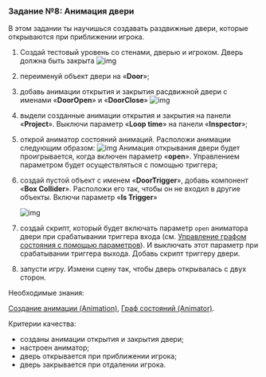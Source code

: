 ### Задание №8: Анимация двери

В этом задании ты научишься создавать раздвижные двери, которые открываются при приближении игрока.

1. Создай тестовый уровень со стенами, дверью и игроком. Дверь должна быть закрыта
   ![img](http://unity3d.unium.ru/lessons/lesson15/images/door1.jpg)

2. переименуй объект двери на «**Door**»;

3. добавь анимации открытия и закрытия расдвижной двери с именами «**DoorOpen**» и «**DoorClose**»
   ![img](http://unity3d.unium.ru/lessons/lesson15/images/door2.jpg)

4. выдели созданные анимации открытия и закрытия на панели «**Project**». Выключи параметр «**Loop time**» на панели «**Inspector**»;

5. открой аниматор состояний анимаций. Расположи анимации следующим образом:
   ![img](http://unity3d.unium.ru/lessons/lesson15/images/door3.jpg)
   Анимация открывания двери будет проигрывается, когда включен параметр «**open**». Управлением параметром будет осуществляться с помощью триггера;

6. создай пустой объект с именем «**DoorTrigger**», добавь компонент «**Box Collider**». Расположи его так, чтобы он не входил в другие объекты. Включи параметр «**Is Trigger**»
  
   ![img](http://unity3d.unium.ru/lessons/lesson15/images/door4.jpg)

7. создай скрипт, который будет включать параметр `open` аниматора двери при срабатывании триггера входа (см. [Управление графом состояния с помощью параметров](https://github.com/UniumGames/Lessons/blob/master/15/README.md#%D0%A3%D0%BF%D1%80%D0%B0%D0%B2%D0%BB%D0%B5%D0%BD%D0%B8%D0%B5-%D0%B3%D1%80%D0%B0%D1%84%D0%BE%D0%BC-%D1%81%D0%BE%D1%81%D1%82%D0%BE%D1%8F%D0%BD%D0%B8%D1%8F-%D1%81-%D0%BF%D0%BE%D0%BC%D0%BE%D1%89%D1%8C%D1%8E-%D0%BF%D0%B0%D1%80%D0%B0%D0%BC%D0%B5%D1%82%D1%80%D0%BE%D0%B2)). И выключать этот параметр при срабатывании триггера выхода. Добавь скрипт триггеру двери.

8. запусти игру. Измени сцену так, чтобы дверь открывалась с двух сторон.

Необходимые знания:

[Создание анимации (Animation)](http://unity3d.unium.ru/lessons/lesson15/index.html#createanim), [Граф состояний (Animator)](http://unity3d.unium.ru/lessons/lesson15/index.html#createanimator).

Критерии качества:

- созданы анимации открытия и закрытия двери;
- настроен аниматор;
- дверь открывается при приближении игрока;
- дверь закрывается при отдалении игрока.